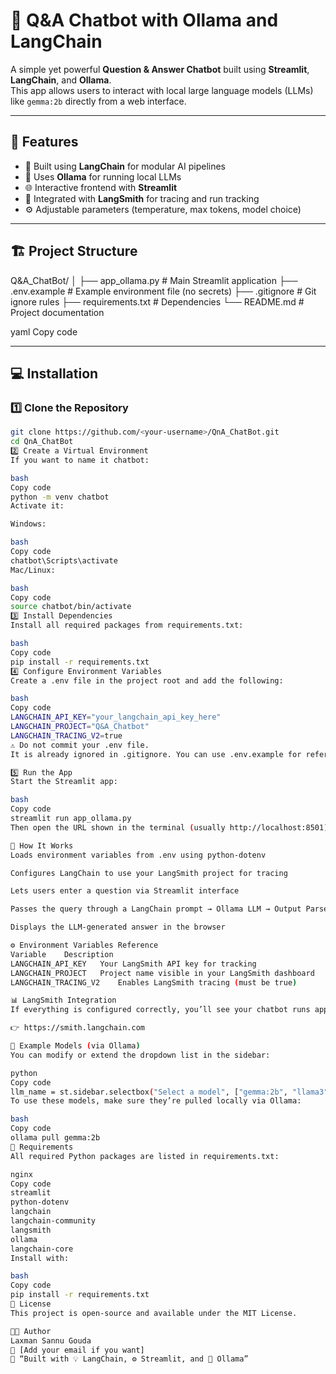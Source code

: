 # 🤖 Q&A Chatbot with Ollama and LangChain

A simple yet powerful **Question & Answer Chatbot** built using **Streamlit**, **LangChain**, and **Ollama**.  
This app allows users to interact with local large language models (LLMs) like `gemma:2b` directly from a web interface.

---

## 🚀 Features

- 🧠 Built using **LangChain** for modular AI pipelines  
- 💬 Uses **Ollama** for running local LLMs  
- 🌐 Interactive frontend with **Streamlit**  
- 🔑 Integrated with **LangSmith** for tracing and run tracking  
- ⚙️ Adjustable parameters (temperature, max tokens, model choice)

---

## 🏗️ Project Structure

Q&A_ChatBot/
│
├── app_ollama.py # Main Streamlit application
├── .env.example # Example environment file (no secrets)
├── .gitignore # Git ignore rules
├── requirements.txt # Dependencies
└── README.md # Project documentation

yaml
Copy code

---

## 💻 Installation

### 1️⃣ Clone the Repository
```bash
git clone https://github.com/<your-username>/QnA_ChatBot.git
cd QnA_ChatBot
2️⃣ Create a Virtual Environment
If you want to name it chatbot:

bash
Copy code
python -m venv chatbot
Activate it:

Windows:

bash
Copy code
chatbot\Scripts\activate
Mac/Linux:

bash
Copy code
source chatbot/bin/activate
3️⃣ Install Dependencies
Install all required packages from requirements.txt:

bash
Copy code
pip install -r requirements.txt
4️⃣ Configure Environment Variables
Create a .env file in the project root and add the following:

bash
Copy code
LANGCHAIN_API_KEY="your_langchain_api_key_here"
LANGCHAIN_PROJECT="Q&A_Chatbot"
LANGCHAIN_TRACING_V2=true
⚠️ Do not commit your .env file.
It is already ignored in .gitignore. You can use .env.example for reference.

5️⃣ Run the App
Start the Streamlit app:

bash
Copy code
streamlit run app_ollama.py
Then open the URL shown in the terminal (usually http://localhost:8501).

🧩 How It Works
Loads environment variables from .env using python-dotenv

Configures LangChain to use your LangSmith project for tracing

Lets users enter a question via Streamlit interface

Passes the query through a LangChain prompt → Ollama LLM → Output Parser

Displays the LLM-generated answer in the browser

⚙️ Environment Variables Reference
Variable	Description
LANGCHAIN_API_KEY	Your LangSmith API key for tracking
LANGCHAIN_PROJECT	Project name visible in your LangSmith dashboard
LANGCHAIN_TRACING_V2	Enables LangSmith tracing (must be true)

📊 LangSmith Integration
If everything is configured correctly, you’ll see your chatbot runs appear under your LangSmith project dashboard:

👉 https://smith.langchain.com

🧠 Example Models (via Ollama)
You can modify or extend the dropdown list in the sidebar:

python
Copy code
llm_name = st.sidebar.selectbox("Select a model", ["gemma:2b", "llama3", "mistral", "phi3"])
To use these models, make sure they’re pulled locally via Ollama:

bash
Copy code
ollama pull gemma:2b
🧰 Requirements
All required Python packages are listed in requirements.txt:

nginx
Copy code
streamlit
python-dotenv
langchain
langchain-community
langsmith
ollama
langchain-core
Install with:

bash
Copy code
pip install -r requirements.txt
🧾 License
This project is open-source and available under the MIT License.

🧑‍💻 Author
Laxman Sannu Gouda
📧 [Add your email if you want]
💬 “Built with 💡 LangChain, ⚙️ Streamlit, and 💭 Ollama”
